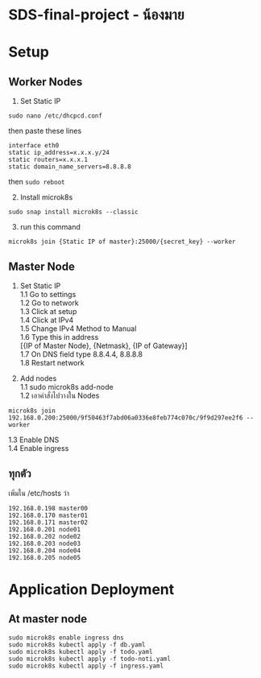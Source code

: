 # SDS-final-project - น้องมาย

# Setup

## Worker Nodes

1. Set Static IP
```
sudo nano /etc/dhcpcd.conf
```
then paste these lines
```
interface eth0
static ip_address=x.x.x.y/24
static routers=x.x.x.1
static domain_name_servers=8.8.8.8
```
then ```sudo reboot```


2. Install microk8s
```
sudo snap install microk8s --classic
```

3. run this command
```
microk8s join {Static IP of master}:25000/{secret_key} --worker
```



## Master Node
1. Set Static IP <br/>
1.1 Go to settings <br/>
1.2 Go to network <br/>
1.3 Click at setup <br/>
1.4 Click at IPv4 <br/>
1.5 Change IPv4 Method to Manual <br/>
1.6 Type this in address <br/>
[{IP of Master Node}, {Netmask}, {IP of Gateway}] <br/>
1.7 On DNS field type 8.8.4.4, 8.8.8.8 <br/>
1.8 Restart network

2. Add nodes <br/>
1.1 sudo microk8s add-node <br/>
1.2 เอาคำสั่งไปวางใน Nodes <br/>
```
microk8s join 192.168.0.200:25000/9f50463f7abd06a0336e8feb774c070c/9f9d297ee2f6 --worker
```
1.3 Enable DNS <br/>
1.4 Enable ingress <br/>

## ทุกตัว

เพิ่มใน /etc/hosts  ว่า
```
192.168.0.198 master00
192.168.0.170 master01
192.168.0.171 master02
192.168.0.201 node01
192.168.0.202 node02
192.168.0.203 node03
192.168.0.204 node04
192.168.0.205 node05
```

# Application Deployment

## At master node
```
sudo microk8s enable ingress dns
sudo microk8s kubectl apply -f db.yaml
sudo microk8s kubectl apply -f todo.yaml
sudo microk8s kubectl apply -f todo-noti.yaml
sudo microk8s kubectl apply -f ingress.yaml
```


